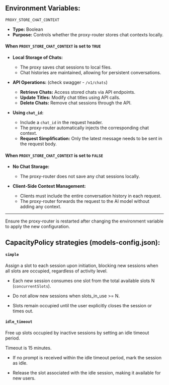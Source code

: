 ## Environment Variables: 

`PROXY_STORE_CHAT_CONTEXT`

- **Type:** Boolean
- **Purpose:** Controls whether the proxy-router stores chat contexts locally.

#### When `PROXY_STORE_CHAT_CONTEXT` is set to `TRUE`

- **Local Storage of Chats:**
  - The proxy saves chat sessions to local files.
  - Chat histories are maintained, allowing for persistent conversations.
  
- **API Operations:** (check swagger - `/v1/chats`)
  - **Retrieve Chats:** Access stored chats via API endpoints.
  - **Update Titles:** Modify chat titles using API calls.
  - **Delete Chats:** Remove chat sessions through the API.

- **Using `chat_id`:**
  - Include a `chat_id` in the request header.
  - The proxy-router automatically injects the corresponding chat context.
  - **Request Simplification:** Only the latest message needs to be sent in the request body.

#### When `PROXY_STORE_CHAT_CONTEXT` is set to `FALSE`

- **No Chat Storage:**
  - The proxy-router does not save any chat sessions locally.
  
- **Client-Side Context Management:**
  - Clients must include the entire conversation history in each request.
  - The proxy-router forwards the request to the AI model without adding any context.

---

Ensure the proxy-router is restarted after changing the environment variable to apply the new configuration.

## CapacityPolicy strategies (models-config.json):

#### `simple`

Assign a slot to each session upon initiation, blocking new sessions when all slots are occupied, regardless of activity level.

- Each new session consumes one slot from the total available slots N (`concurrentSlots`).

- Do not allow new sessions when slots_in_use >= N.

- Slots remain occupied until the user explicitly closes the session or times out.


#### `idle_timeout`

Free up slots occupied by inactive sessions by setting an idle timeout period.

Timeout is 15 minutes.

- If no prompt is received within the idle timeout period, mark the session as idle.

- Release the slot associated with the idle session, making it available for new users.
